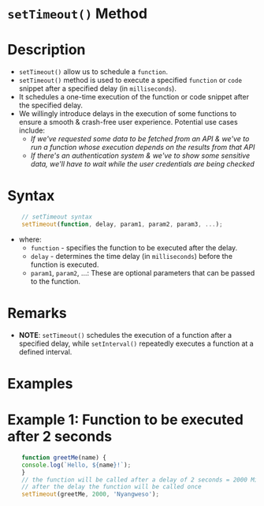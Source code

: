 # `setTimeout()` Method

# Description
* `setTimeout()` allow us to schedule a `function`. 
* `setTimeout()` method is used to execute a specified `function` or `code` snippet after a specified delay (in `milliseconds`). 
* It schedules a one-time execution of the function or code snippet after the specified delay.
* We willingly introduce delays in the execution of some functions to ensure a smooth & crash-free user experience. Potential use cases include:
    - _If we've requested some data to be fetched from an API & we've to run a function whose execution depends on the results from that API_
    - _If there's an authentication system & we've to show some sensitive data, we'll have to wait while the user credentials are being checked_

#  Syntax
```javascript
    // setTimeout syntax
    setTimeout(function, delay, param1, param2, param3, ...);
```
* where:
  * `function` - specifies the function to be executed after the delay.
  * `delay` - determines the time delay (in `milliseconds`) before the function is executed.
  * `param1`, `param2`, ...: These are optional parameters that can be passed to the function.

# Remarks
* __NOTE__: `setTimeout()` schedules the execution of a function after a specified delay, while `setInterval()` repeatedly executes a function at a defined interval.


# Examples
# Example 1: Function to be executed after 2 seconds

```javascript
    function greetMe(name) {
    console.log(`Hello, ${name}!`);
    }
    // the function will be called after a delay of 2 seconds = 2000 Milliseconds
    // after the delay the function will be called once
    setTimeout(greetMe, 2000, 'Nyangweso'); 
```